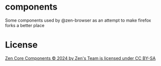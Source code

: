 # components
Some components used by @zen-browser as an attempt to make firefox forks a better place

# License

[Zen Core Components © 2024 by Zen's Team is licensed under CC BY-SA](./LICENSE)

